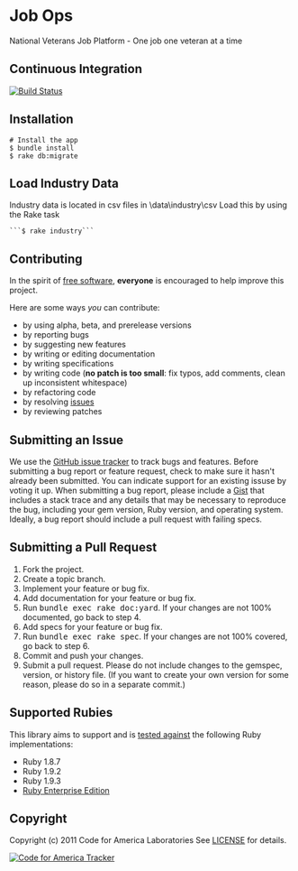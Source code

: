 Job Ops
=======

National Veterans Job Platform - One job one veteran at a time

Continuous Integration
----------------------
[![Build Status](https://secure.travis-ci.org/codeforamerica/JobOps.png)](http://travis-ci.org/codeforamerica/JobOps)

Installation
------------
    # Install the app
    $ bundle install
    $ rake db:migrate

Load Industry Data
------------------
Industry data is located in csv files in \data\industry\csv
Load this by using the Rake task

    ```$ rake industry```

Contributing
------------
In the spirit of [free software](http://www.fsf.org/licensing/essays/free-sw.html), **everyone** is encouraged to help improve this project.

Here are some ways *you* can contribute:

* by using alpha, beta, and prerelease versions
* by reporting bugs
* by suggesting new features
* by writing or editing documentation
* by writing specifications
* by writing code (**no patch is too small**: fix typos, add comments, clean up inconsistent whitespace)
* by refactoring code
* by resolving [issues](http://github.com/codeforamerica/JobOps/issues)
* by reviewing patches

Submitting an Issue
-------------------
We use the [GitHub issue tracker](http://github.com/codeforamerica/JobOps/issues) to track bugs and
features. Before submitting a bug report or feature request, check to make sure it hasn't already
been submitted. You can indicate support for an existing issuse by voting it up. When submitting a
bug report, please include a [Gist](http://gist.github.com/) that includes a stack trace and any
details that may be necessary to reproduce the bug, including your gem version, Ruby version, and
operating system. Ideally, a bug report should include a pull request with failing specs.

Submitting a Pull Request
-------------------------
1. Fork the project.
2. Create a topic branch.
3. Implement your feature or bug fix.
4. Add documentation for your feature or bug fix.
5. Run <tt>bundle exec rake doc:yard</tt>. If your changes are not 100% documented, go back to step 4.
6. Add specs for your feature or bug fix.
7. Run <tt>bundle exec rake spec</tt>. If your changes are not 100% covered, go back to step 6.
8. Commit and push your changes.
9. Submit a pull request. Please do not include changes to the gemspec, version, or history file. (If you want to create your own version for some reason, please do so in a separate commit.)

Supported Rubies
----------------
This library aims to support and is [tested
against](http://travis-ci.org/codeforamerica/JobOps) the following Ruby
implementations:

* Ruby 1.8.7
* Ruby 1.9.2
* Ruby 1.9.3
* [Ruby Enterprise Edition](http://www.rubyenterpriseedition.com/)

Copyright
---------
Copyright (c) 2011 Code for America Laboratories
See [LICENSE](https://github.com/codeforamerica/JobOps/blob/master/LICENSE.mkd) for details.

[![Code for America Tracker](http://stats.codeforamerica.org/codeforamerica/JobOps.png)](http://stats.codeforamerica.org/projects/JobOps)

